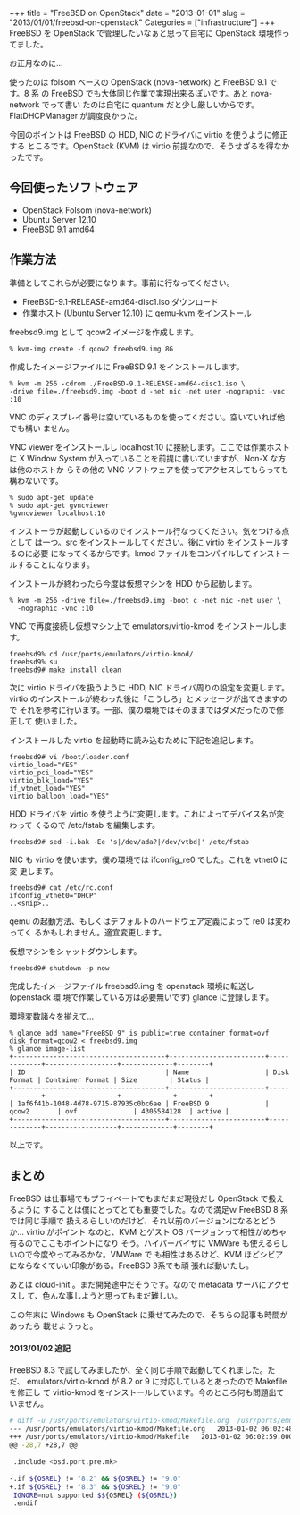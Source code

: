 +++
title = "FreeBSD on OpenStack"
date = "2013-01-01"
slug = "2013/01/01/freebsd-on-openstack"
Categories = ["infrastructure"]
+++
FreeBSD を OpenStack で管理したいなぁと思って自宅に OpenStack 環境作ってました。

お正月なのに...

使ったのは folsom ベースの OpenStack (nova-network) と FreeBSD 9.1 です。8 系
の FreeBSD でも大体同じ作業で実現出来るぽいです。あと nova-network でって書い
たのは自宅に quantum だと少し厳しいからです。FlatDHCPManager が調度良かった。

今回のポイントは FreeBSD の HDD, NIC のドライバに virtio を使うように修正する
ところです。OpenStack (KVM) は virtio 前提なので、そうせざるを得なかったです。

今回使ったソフトウェア
----

* OpenStack Folsom (nova-network)
* Ubuntu Server 12.10
* FreeBSD 9.1 amd64

作業方法
----

準備としてこれらが必要になります。事前に行なってください。

* FreeBSD-9.1-RELEASE-amd64-disc1.iso ダウンロード
* 作業ホスト (Ubuntu Server 12.10) に qemu-kvm をインストール

freebsd9.img として qcow2 イメージを作成します。

    % kvm-img create -f qcow2 freebsd9.img 8G

作成したイメージファイルに FreeBSD 9.1 をインストールします。

    % kvm -m 256 -cdrom ./FreeBSD-9.1-RELEASE-amd64-disc1.iso \
    -drive file=./freebsd9.img -boot d -net nic -net user -nographic -vnc :10

VNC のディスプレイ番号は空いているものを使ってください。空いていれば他でも構い
ません。

VNC viewer をインストールし localhost:10 に接続します。ここでは作業ホストに X
Window System が入っていることを前提に書いていますが、Non-X な方は他のホストか
らその他の VNC ソフトウェアを使ってアクセスしてもらっても構わないです。

    % sudo apt-get update
	% sudo apt-get gvncviewer
    %gvncviewer localhost:10

インストーラが起動しているのでインストール行なってください。気をつける点として
は一つ。src をインストールしてください。後に virtio をインストールするのに必要
になってくるからです。kmod ファイルをコンパイルしてインストールすることになります。

インストールが終わったら今度は仮想マシンを HDD から起動します。

    % kvm -m 256 -drive file=./freebsd9.img -boot c -net nic -net user \
      -nographic -vnc :10

VNC で再度接続し仮想マシン上で emulators/virtio-kmod をインストールします。

    freebsd9% cd /usr/ports/emulators/virtio-kmod/
	freebsd9% su
	freebsd9# make install clean

次に virtio ドライバを扱うように HDD, NIC ドライバ周りの設定を変更します。
virtio のインストールが終わった後に「こうしろ」とメッセージが出てきますので
それを参考に行います。一部、僕の環境ではそのままではダメだったので修正して
使いました。

インストールした virtio を起動時に読み込むために下記を追記します。

    freebsd9# vi /boot/loader.conf
	virtio_load="YES"
	virtio_pci_load="YES"
	virtio_blk_load="YES"
	if_vtnet_load="YES"
	virtio_balloon_load="YES"

HDD ドライバを virtio を使うように変更します。これによってデバイス名が変わって
くるので /etc/fstab を編集します。

    freebsd9# sed -i.bak -Ee 's|/dev/ada?|/dev/vtbd|' /etc/fstab

NIC も virtio を使います。僕の環境では ifconfig_re0 でした。これを vtnet0 に変
更します。

    freebsd9# cat /etc/rc.conf
    ifconfig_vtnet0="DHCP"
    ..<snip>..

qemu の起動方法、もしくはデフォルトのハードウェア定義によって re0 は変わってく
るかもしれません。適宜変更します。

仮想マシンをシャットダウンします。

    freebsd9# shutdown -p now

完成したイメージファイル freebsd9.img を openstack 環境に転送し (openstack 環
境で作業している方は必要無いです) glance に登録します。

環境変数諸々を揃えて...

    % glance add name="FreeBSD 9" is_public=true container_format=ovf disk_format=qcow2 < freebsd9.img
    % glance image-list
    +--------------------------------------+------------------------+-------------+------------------+-------------+--------+
	| ID                                   | Name                   | Disk Format | Container Format | Size        | Status |
	+--------------------------------------+------------------------+-------------+------------------+-------------+--------+
	| 1af6f41b-1048-4d78-9715-87935c0bc6ae | FreeBSD 9              | qcow2       | ovf              | 4305584128  | active |
	+--------------------------------------+------------------------+-------------+------------------+-------------+--------+

以上です。

まとめ
----

FreeBSD は仕事場でもプライベートでもまだまだ現役だし OpenStack で扱えるように
することは僕にとってとても重要でした。なので満足ｗ FreeBSD 8 系では同じ手順で
扱えるらしいのだけど、それ以前のバージョンになるとどうか... virtio がポイント
なのと、KVM とゲスト OS バージョンって相性がめちゃ有るのでここもポイントになり
そう。ハイパーバイザに VMWare も使えるらしいので今度やってみるかな。VMWare で
も相性はあるけど、KVM ほどシビアにならなくていい印象がある。FreeBSD 3系でも頑
張れば動いたし。

あとは cloud-init 。まだ開発途中だそうです。なので metadata サーバにアクセスし
て、色んな事しようと思ってもまだ難しい。

この年末に Windows も OpenStack に乗せてみたので、そちらの記事も時間があったら
載せようっと。

#### 2013/01/02 追記

FreeBSD 8.3 で試してみましたが、全く同じ手順で起動してくれました。ただ、
emulators/virtio-kmod が 8.2 or 9 に対応しているとあったので Makefile を修正し
て virtio-kmod をインストールしています。今のところ何も問題出ていません。

``` bash diff output of Makefiles
# diff -u /usr/ports/emulators/virtio-kmod/Makefile.org  /usr/ports/emulators/virtio-kmod/Makefile
--- /usr/ports/emulators/virtio-kmod/Makefile.org   2013-01-02 06:02:48.000000000 +0900
+++ /usr/ports/emulators/virtio-kmod/Makefile   2013-01-02 06:02:59.000000000 +0900
@@ -28,7 +28,7 @@
 
 .include <bsd.port.pre.mk>
 
-.if ${OSREL} != "8.2" && ${OSREL} != "9.0"
+.if ${OSREL} != "8.3" && ${OSREL} != "9.0"
 IGNORE=not supported $${OSREL} (${OSREL})
 .endif
```

